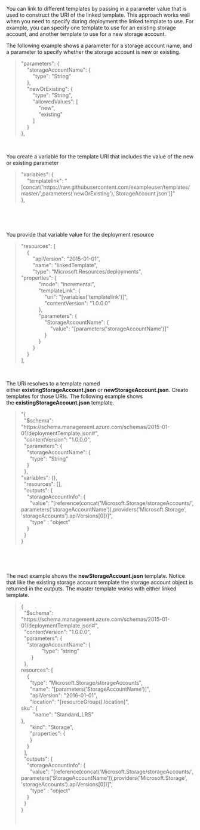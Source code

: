 <p>You can link to different templates by passing in a  parameter value that is used to construct the URI of the linked template. This  approach works well when you need to specify during deployment the linked  template to use. For example, you can specify one template to use for an  existing storage account, and another template to use for a new storage  account.</p>
<p>The following example shows a parameter for a storage  account name, and a parameter to specify whether the storage account is new or  existing.<br>
<div>
  <blockquote>
    <p>&quot;parameters&quot;: { <br>
      &nbsp;&nbsp;&nbsp;      &quot;storageAccountName&quot;: { <br>
      &nbsp;&nbsp;&nbsp;&nbsp;&nbsp;&nbsp;&nbsp;      &quot;type&quot;: &quot;String&quot; <br>
      &nbsp;&nbsp;&nbsp; }, <br>
      &nbsp;&nbsp;&nbsp;      &quot;newOrExisting&quot;: { <br>
      &nbsp;&nbsp;&nbsp;&nbsp;&nbsp;&nbsp;&nbsp;      &quot;type&quot;: &quot;String&quot;, <br>
      &nbsp;&nbsp;&nbsp;&nbsp;&nbsp;&nbsp;&nbsp;      &quot;allowedValues&quot;: [ <br>
      &nbsp;&nbsp;&nbsp;&nbsp;&nbsp;&nbsp;&nbsp;&nbsp;&nbsp;&nbsp;&nbsp;      &quot;new&quot;, <br>
      &nbsp;&nbsp;&nbsp;&nbsp;&nbsp;&nbsp;&nbsp;&nbsp;&nbsp;&nbsp;&nbsp;      &quot;existing&quot; <br>
      &nbsp;&nbsp;&nbsp;&nbsp;&nbsp;&nbsp;&nbsp; ] <br>
      &nbsp;&nbsp;&nbsp; } <br>
      },&nbsp;&nbsp;&nbsp;&nbsp;&nbsp; </p>
  </blockquote>
</div>
</p>
<br><p>You create a variable for the template URI  that includes the value of the new or existing parameter<br>
</p>
<div>
  <blockquote>
    <p>&quot;variables&quot;: { <br>
      &nbsp;&nbsp;&nbsp;      &quot;templatelink&quot;:      &quot;[concat('https://raw.githubusercontent.com/exampleuser/templates/master/',parameters('newOrExisting'),'StorageAccount.json')]&quot; <br>
      },&nbsp;&nbsp; </p>
  </blockquote>
</div>
<p>&nbsp;</p>
<br><p>You provide that variable value for the  deployment resource<br>
<div>
  <blockquote>
    <p>&quot;resources&quot;: [ <br>
      &nbsp;&nbsp;&nbsp; { <br>
      &nbsp;&nbsp;&nbsp;&nbsp;&nbsp;&nbsp;&nbsp;      &quot;apiVersion&quot;: &quot;2015-01-01&quot;, <br>
      &nbsp;&nbsp;&nbsp;&nbsp;&nbsp;&nbsp;&nbsp;      &quot;name&quot;: &quot;linkedTemplate&quot;, <br>
      &nbsp;&nbsp;&nbsp;&nbsp;&nbsp;&nbsp;&nbsp;      &quot;type&quot;: &quot;Microsoft.Resources/deployments&quot;,&nbsp;&nbsp; <br>
      &quot;properties&quot;: { <br>
      &nbsp;&nbsp;&nbsp;&nbsp;&nbsp;&nbsp;&nbsp;&nbsp;&nbsp;&nbsp;&nbsp;      &quot;mode&quot;: &quot;incremental&quot;, <br>
      &nbsp;&nbsp;&nbsp;&nbsp;&nbsp;&nbsp;&nbsp;&nbsp;&nbsp;&nbsp;&nbsp;      &quot;templateLink&quot;: { <br>
      &nbsp;&nbsp;&nbsp;&nbsp;&nbsp;&nbsp;&nbsp;&nbsp;&nbsp;&nbsp;&nbsp;&nbsp;&nbsp;&nbsp;&nbsp;      &quot;uri&quot;: &quot;[variables('templatelink')]&quot;, <br>
      &nbsp;&nbsp;&nbsp;&nbsp;&nbsp;&nbsp;&nbsp;&nbsp;&nbsp;&nbsp;&nbsp;&nbsp;&nbsp;&nbsp;&nbsp;      &quot;contentVersion&quot;: &quot;1.0.0.0&quot; <br>
      &nbsp;&nbsp;&nbsp;&nbsp;&nbsp;&nbsp;&nbsp;&nbsp;&nbsp;&nbsp;&nbsp; }, <br>
      &nbsp;&nbsp;&nbsp;&nbsp;&nbsp;&nbsp;&nbsp;&nbsp;&nbsp;&nbsp;&nbsp;      &quot;parameters&quot;: { <br>
      &nbsp;&nbsp;&nbsp;&nbsp;&nbsp;&nbsp;&nbsp;&nbsp;&nbsp;&nbsp;&nbsp;&nbsp;&nbsp;&nbsp;&nbsp;      &quot;StorageAccountName&quot;: { <br>
      &nbsp;&nbsp;&nbsp;&nbsp;&nbsp;&nbsp;&nbsp;&nbsp;&nbsp;&nbsp;&nbsp;&nbsp;&nbsp;&nbsp;&nbsp;&nbsp;&nbsp;&nbsp;&nbsp;      &quot;value&quot;: &quot;[parameters('storageAccountName')]&quot; <br>
      &nbsp;&nbsp;&nbsp;&nbsp;&nbsp;&nbsp;&nbsp;&nbsp;&nbsp;&nbsp;&nbsp;&nbsp;&nbsp;&nbsp;&nbsp; } <br>
      &nbsp;&nbsp;&nbsp;&nbsp;&nbsp;&nbsp;&nbsp;&nbsp;&nbsp;&nbsp;&nbsp; } <br>
      &nbsp;&nbsp;&nbsp;&nbsp;&nbsp;&nbsp;&nbsp; } <br>
      &nbsp;&nbsp;&nbsp; } <br>
      ], </p>
  </blockquote>
</div>
</p>
<br><p>The URI resolves to a template named  either&nbsp;<strong>existingStorageAccount.json</strong>&nbsp;or&nbsp;<strong>newStorageAccount.json</strong>.  Create templates for those URIs. The following example shows the&nbsp;<strong>existingStorageAccount.json</strong>&nbsp;template.<br>
<div>
  <blockquote>
    <p>&quot;{ <br>
      &nbsp;      &quot;$schema&quot;:      &quot;https://schema.management.azure.com/schemas/2015-01-01/deploymentTemplate.json#&quot;, <br>
      &nbsp;      &quot;contentVersion&quot;: &quot;1.0.0.0&quot;, <br>
      &nbsp;      &quot;parameters&quot;: { <br>
      &nbsp;&nbsp;&nbsp;      &quot;storageAccountName&quot;: { <br>
      &nbsp;&nbsp;&nbsp;&nbsp;&nbsp;      &quot;type&quot;: &quot;String&quot; <br>
      &nbsp;&nbsp;&nbsp; } <br>
      &nbsp; }, <br>
      &quot;variables&quot;: {}, <br>
      &nbsp;      &quot;resources&quot;: [], <br>
      &nbsp;      &quot;outputs&quot;: { <br>
      &nbsp;&nbsp;&nbsp;      &quot;storageAccountInfo&quot;: { <br>
      &nbsp;&nbsp;&nbsp;&nbsp;&nbsp;      &quot;value&quot;:      &quot;[reference(concat('Microsoft.Storage/storageAccounts/',      parameters('storageAccountName')),providers('Microsoft.Storage',      'storageAccounts').apiVersions[0])]&quot;, <br>
      &nbsp;&nbsp;&nbsp;&nbsp;&nbsp;      &quot;type&quot; : &quot;object&quot; <br>
      &nbsp;&nbsp;&nbsp; } <br>
      &nbsp; } <br>
      } </p>
  </blockquote>
</div>
<p>&nbsp;</p>
</br><p>The next example shows the&nbsp;<strong>newStorageAccount.json</strong>&nbsp;template.  Notice that like the existing storage account template the storage account  object is returned in the outputs. The master template works with either linked  template.<br>
</p>
<div>
  <blockquote>
    <p>{ <br>
      &nbsp;      &quot;$schema&quot;:      &quot;https://schema.management.azure.com/schemas/2015-01-01/deploymentTemplate.json#&quot;, <br>
      &nbsp;      &quot;contentVersion&quot;: &quot;1.0.0.0&quot;, <br>
      &nbsp;      &quot;parameters&quot;: { <br>
      &nbsp;&nbsp;&nbsp;      &quot;storageAccountName&quot;: { <br>
      &nbsp;&nbsp;&nbsp;&nbsp;&nbsp;&nbsp;&nbsp;&nbsp;&nbsp;&nbsp;&nbsp;&nbsp;&nbsp; &quot;type&quot;:      &quot;string&quot; <br>
      &nbsp;&nbsp;&nbsp; &nbsp;&nbsp; } <br>
      &nbsp; }, <br>
      resources&quot;: [ <br>
      &nbsp;&nbsp;&nbsp; { <br>
      &nbsp;&nbsp;&nbsp;&nbsp;&nbsp;      &quot;type&quot;: &quot;Microsoft.Storage/storageAccounts&quot;, <br>
      &nbsp;&nbsp;&nbsp;&nbsp;&nbsp;      &quot;name&quot;: &quot;[parameters('StorageAccountName')]&quot;, <br>
      &nbsp;&nbsp;&nbsp;&nbsp;&nbsp;      &quot;apiVersion&quot;: &quot;2016-01-01&quot;, <br>
      &nbsp;&nbsp;&nbsp;&nbsp;&nbsp;      &quot;location&quot;: &quot;[resourceGroup().location]&quot;, <br>
      sku&quot;: { <br>
      &nbsp;&nbsp;&nbsp;&nbsp;&nbsp;&nbsp;&nbsp;      &quot;name&quot;: &quot;Standard_LRS&quot; <br>
      }, <br>
      &nbsp;&nbsp;&nbsp;&nbsp;&nbsp;      &quot;kind&quot;: &quot;Storage&quot;, <br>
      &nbsp;&nbsp;&nbsp;&nbsp;&nbsp;      &quot;properties&quot;: { <br>
      &nbsp;&nbsp;&nbsp;&nbsp;&nbsp; } <br>
      &nbsp;&nbsp;&nbsp; } <br>
      &nbsp; ], <br>
      &nbsp;      &quot;outputs&quot;: { <br>
      &nbsp;&nbsp;&nbsp;      &quot;storageAccountInfo&quot;: { <br>
      &nbsp;&nbsp;&nbsp;&nbsp;&nbsp;      &quot;value&quot;:      &quot;[reference(concat('Microsoft.Storage/storageAccounts/',      parameters('StorageAccountName')),providers('Microsoft.Storage',      'storageAccounts').apiVersions[0])]&quot;, <br>
      &nbsp;&nbsp;&nbsp;&nbsp;&nbsp;      &quot;type&quot; : &quot;object&quot; <br>
      &nbsp;&nbsp;&nbsp; } <br>
      &nbsp; } <br>
      } </p>
    <p>&nbsp;</p>
  </blockquote>
</div>

